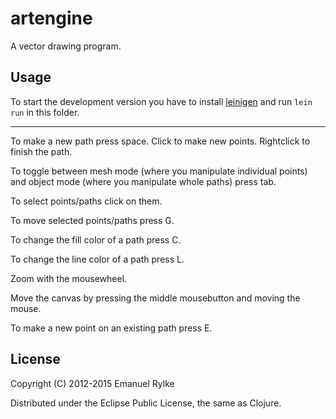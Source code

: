 # artengine

A vector drawing program.

## Usage

To start the development version you have to install [leinigen](https://github.com/technomancy/leiningen) and run `lein run` in this folder.

---

To make a new path press space. Click to make new points. Rightclick to finish the path.

To toggle between mesh mode (where you manipulate individual points) and object mode (where you manipulate whole paths) press tab.

To select points/paths click on them.

To move selected points/paths press G.

To change the fill color of a path press C.

To change the line color of a path press L.

Zoom with the mousewheel.

Move the canvas by pressing the middle mousebutton and moving the mouse.

To make a new point on an existing path press E.

## License

Copyright (C) 2012-2015 Emanuel Rylke

Distributed under the Eclipse Public License, the same as Clojure.
